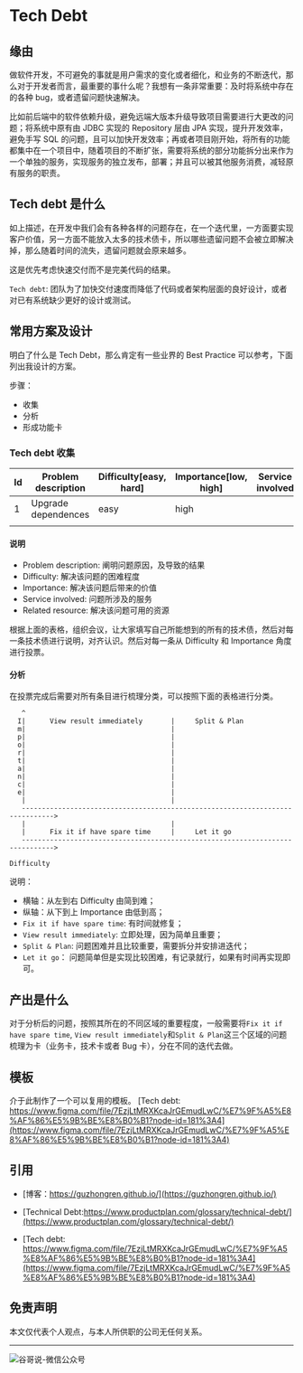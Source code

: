 # Tech Debt


## 缘由

做软件开发，不可避免的事就是用户需求的变化或者细化，和业务的不断迭代，那么对于开发者而言，最重要的事什么呢？我想有一条非常重要：及时将系统中存在的各种 bug，或者遗留问题快速解决。

比如前后端中的软件依赖升级，避免远端大版本升级导致项目需要进行大更改的问题；将系统中原有由 JDBC 实现的 Repository 层由 JPA 实现，提升开发效率，避免手写 SQL 的问题，且可以加快开发效率；再或者项目刚开始，将所有的功能都集中在一个项目中，随着项目的不断扩张，需要将系统的部分功能拆分出来作为一个单独的服务，实现服务的独立发布，部署；并且可以被其他服务消费，减轻原有服务的职责。

## Tech debt 是什么

如上描述，在开发中我们会有各种各样的问题存在，在一个迭代里，一方面要实现客户价值，另一方面不能放入太多的技术债卡，所以哪些遗留问题不会被立即解决掉，那么随着时间的流失，遗留问题就会原来越多。

这是优先考虑快速交付而不是完美代码的结果。

`Tech debt`: 团队为了加快交付速度而降低了代码或者架构层面的良好设计，或者对已有系统缺少更好的设计或测试。

## 常用方案及设计

明白了什么是 Tech Debt，那么肯定有一些业界的 Best Practice 可以参考，下面列出我设计的方案。

步骤：

* 收集
* 分析
* 形成功能卡

### Tech debt 收集

|Id|Problem description|Difficulty[easy, hard]|Importance[low, high]|Service involved|Related resource|
|--|--|--|--|--|--|
|1|Upgrade dependences|easy|high|||
|||||||

#### 说明

* Problem description: 阐明问题原因，及导致的结果
* Difficulty: 解决该问题的困难程度
* Importance: 解决该问题后带来的价值
* Service involved: 问题所涉及的服务
* Related resource: 解决该问题可用的资源

根据上面的表格，组织会议，让大家填写自己所能想到的所有的技术债，然后对每一条技术债进行说明，对齐认识。然后对每一条从 Difficulty 和 Importance 角度进行投票。

#### 分析

在投票完成后需要对所有条目进行梳理分类，可以按照下面的表格进行分类。

```shell
   ^
  I|      View result immediately       |     Split & Plan
  m|                                    |
  p|                                    |
  o|                                    |
  r|                                    |
  t|                                    |
  a|                                    |
  n|                                    |
  c|                                    |
  e|                                    |
   |                                    |
   ------------------------------------------------------------------------------>
   |                                    |
   |      Fix it if have spare time     |     Let it go
   ------------------------------------------------------------------------------>
                                                                      Difficulty
```

说明：

* 横轴：从左到右 Difficulty 由简到难；
* 纵轴：从下到上 Importance 由低到高；
* `Fix it if have spare time`: 有时间就修复；
*	`View result immediately`: 立即处理，因为简单且重要；
*	`Split & Plan`: 问题困难并且比较重要，需要拆分并安排进迭代；
*	`Let it go`： 问题简单但是实现比较困难，有记录就行，如果有时间再实现即可。

## 产出是什么

对于分析后的问题，按照其所在的不同区域的重要程度，一般需要将`Fix it if have spare time`, `View result immediately`和`Split & Plan`这三个区域的问题梳理为卡（业务卡，技术卡或者 Bug 卡），分在不同的迭代去做。

## 模板

介于此制作了一个可以复用的模板。
[Tech debt: https://www.figma.com/file/7EzjLtMRXKcaJrGEmudLwC/%E7%9F%A5%E8%AF%86%E5%9B%BE%E8%B0%B1?node-id=181%3A4](https://www.figma.com/file/7EzjLtMRXKcaJrGEmudLwC/%E7%9F%A5%E8%AF%86%E5%9B%BE%E8%B0%B1?node-id=181%3A4)

## 引用

* [博客：https://guzhongren.github.io/](https://guzhongren.github.io/)

* [Technical Debt:https://www.productplan.com/glossary/technical-debt/](https://www.productplan.com/glossary/technical-debt/)
* [Tech debt: https://www.figma.com/file/7EzjLtMRXKcaJrGEmudLwC/%E7%9F%A5%E8%AF%86%E5%9B%BE%E8%B0%B1?node-id=181%3A4](https://www.figma.com/file/7EzjLtMRXKcaJrGEmudLwC/%E7%9F%A5%E8%AF%86%E5%9B%BE%E8%B0%B1?node-id=181%3A4)
## 免责声明

本文仅代表个人观点，与本人所供职的公司无任何关系。

----
![谷哥说-微信公众号](https://cdn.jsdelivr.net/gh/guzhongren/data-hosting@master/20210819/wechat.ae9zxgscqcg.png)

